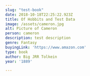 ```yaml
---
slug: "test-book"
date: 2018-10-18T22:25:22.923Z
title: Of Hobbits and Test Data
image: /assets/cameron.jpg
alt: Picture of Cameron
person: cameron
description: test description
genre: Fantasy
buyingLink: 'https://www.amazon.com'
type: book
author: Big JRR Tolkein 
year: '1889'

---
```

